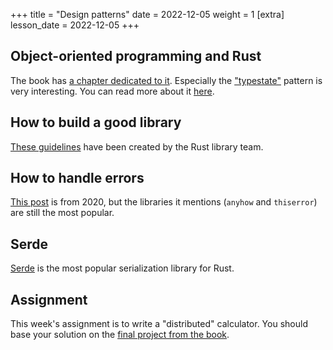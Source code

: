 +++
title = "Design patterns"
date = 2022-12-05
weight = 1
[extra]
lesson_date = 2022-12-05
+++

## Object-oriented programming and Rust

The book has [a chapter dedicated to it](https://doc.rust-lang.org/stable/book/ch17-01-what-is-oo.html).
Especially the ["typestate"](https://doc.rust-lang.org/stable/book/ch17-03-oo-design-patterns.html#encoding-states-and-behavior-as-types) pattern is very interesting.
You can read more about it [here](http://cliffle.com/blog/rust-typestate/).

## How to build a good library

[These guidelines](https://rust-lang.github.io/api-guidelines/about.html) have been created by the Rust library team.

## How to handle errors

[This post](https://nick.groenen.me/posts/rust-error-handling/) is from 2020, but the libraries it mentions (`anyhow` and `thiserror`) are still the most popular.

## Serde

[Serde](https://serde.rs/) is the most popular serialization library for Rust.

## Assignment

This week's assignment is to write a "distributed" calculator.
You should base your solution on the [final project from the book](https://doc.rust-lang.org/stable/book/ch20-00-final-project-a-web-server.html).
